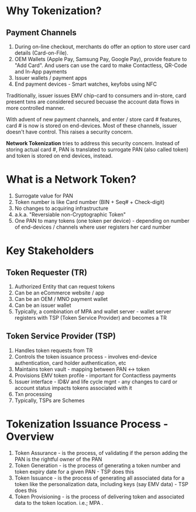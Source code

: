 # Why Tokenization?

## Payment Channels
1. During on-line checkout, merchants do offer an option to store user card details (Card-on-File).
2. OEM Wallets (Apple Pay, Samsung Pay, Google Pay), provide feature to "Add Card". And users can use the card to make Contactless, QR-Code and In-App payments
3. Issuer wallets / payment apps
4. End payment devices - Smart watches, keyfobs using NFC

Traditionally, issuer issues EMV chip-card to consumers and in-store, card present txns are considered secured becuase the account data flows in more controlled manner.

With advent of new payment channels, and enter / store card # features, card # is now is stored on end-devices. Most of these channels, issuer doesn't have control. This raises a security concern.

<b>Network Tokenization</b> tries to address this security concern. Instead of storing actual card #, PAN is translated to surrogate PAN (also called token) and token is stored on end devices, instead.

# What is a Network Token?
1. Surrogate value for PAN
2. Token number is like Card number (BIN + Seq# + Check-digit)
3. No changes to acquiring infrastructure
4. a.k.a. "Reversiable non-Cryptographic Token"
5. One PAN to many tokens  (one token per device) - depending on number of end-devices / channels where user registers her card number

# Key Stakeholders
## Token Requester (TR)
1. Authorized Entity that can request tokens
2. Can be an eCommerce  website / app
3. Can be an OEM / MNO payment wallet
4. Can be an issuer wallet
5. Typically, a combination of MPA and wallet server - wallet server registers with TSP (Token Service Provider) and becomes a TR

## Token Service Provider (TSP)
1. Handles token requests from TR
2. Controls the token issuance process - involves end-device authentication, card holder authentication, etc
3. Maintains token vault - mapping between PAN <-> token
4. Provisions EMV token profile - important for Contactless payments
5. Issuer interface - ID&V and life cycle mgnt - any changes to card or account status impacts tokens associated with it
6. Txn processing
7. Typically, TSPs are Schemes

# Tokenization Issuance Process - Overview
1. Token Assurance - is the process, of validating if the person adding the PAN is the rightful owner of the PAN
2. Token Generation - is the process of generating a token number and token expiry date for a given PAN - TSP does this
3. Token Issuance - is the process of generating all associated data for a token like the personalization data, including keys (say EMV data) - TSP does this
4. Token Provisioning - is the process of delivering token and associated data to the token location. i.e.; MPA .

